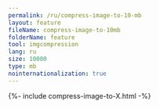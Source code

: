 ```yaml
---
permalink: /ru/compress-image-to-10-mb
layout: feature
fileName: compress-image-to-10mb
folderName: feature
tool: imgcompression
lang: ru
size: 10000
type: mb
nointernationalization: true
---
```

{%- include compress-image-to-X.html -%}       
